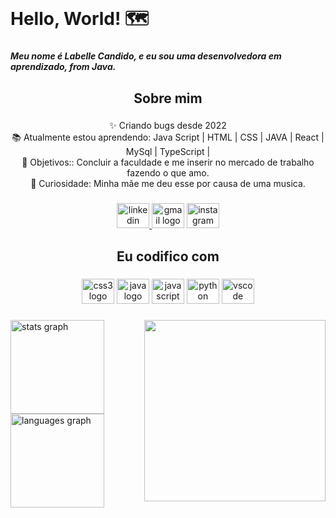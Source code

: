 <br clear="both">

<h1 align="left">Hello, World! 🗺️</h1>

###

<h5 align="left">Meu nome é Labelle Candido, e eu sou uma desenvolvedora em aprendizado, from Java.</h5>

###

<h2 align="center">Sobre mim</h2>

###

<p align="center">✨ Criando bugs desde 2022<br>📚 Atualmente estou aprendendo: Java Script | HTML | CSS | JAVA | React | MySql | TypeScript | <br>🎯 Objetivos:: Concluir a faculdade e me inserir no mercado de trabalho fazendo o que amo.<br>🎲 Curiosidade: Minha mãe me deu esse por causa de uma musica.</p>

###

<div align="center">
  <a href="https://www.linkedin.com/in/labelle-candido-849771268" target="_blank">
    <img src="https://raw.githubusercontent.com/maurodesouza/profile-readme-generator/master/src/assets/icons/social/linkedin/default.svg" width="52" height="40" alt="linkedin logo"  />
  </a>
  <img src="https://raw.githubusercontent.com/maurodesouza/profile-readme-generator/master/src/assets/icons/social/gmail/default.svg" width="52" height="40" alt="gmail logo"  />
  <a href="https://www.instagram.com/labelle.candido/?igshid=YmMyMTA2M2Y%3D" target="_blank">
    <img src="https://raw.githubusercontent.com/maurodesouza/profile-readme-generator/master/src/assets/icons/social/instagram/default.svg" width="52" height="40" alt="instagram logo"  />
  </a>
</div>

###

<h2 align="center">Eu codifico com</h2>

###

<div align="center">
  <img src="https://cdn.jsdelivr.net/gh/devicons/devicon/icons/css3/css3-original.svg" height="40" width="52" alt="css3 logo"  />
  <img src="https://cdn.jsdelivr.net/gh/devicons/devicon/icons/java/java-original.svg" height="40" width="52" alt="java logo"  />
  <img src="https://cdn.jsdelivr.net/gh/devicons/devicon/icons/javascript/javascript-original.svg" height="40" width="52" alt="javascript logo"  />
  <img src="https://cdn.jsdelivr.net/gh/devicons/devicon/icons/python/python-original.svg" height="40" width="52" alt="python logo"  />
  <img src="https://cdn.jsdelivr.net/gh/devicons/devicon/icons/vscode/vscode-original.svg" height="40" width="52" alt="vscode logo"  />
</div>

###

<img align="right" height="290" src="https://media.giphy.com/media/SiMcadhDEZDm93GmTL/giphy.gif"  />

###

<div align="left">
  <img src="https://github-readme-stats.vercel.app/api?username=LA&hide_title=false&hide_rank=false&show_icons=true&include_all_commits=true&count_private=true&disable_animations=false&theme=dracula&locale=pt-br&hide_border=false&order=1" height="150" alt="stats graph"  />
  <img src="https://github-readme-stats.vercel.app/api/top-langs?username=LA&locale=pt-br&hide_title=false&layout=compact&card_width=320&langs_count=5&theme=dracula&hide_border=false&order=2" height="150" alt="languages graph"  />
</div>

###
